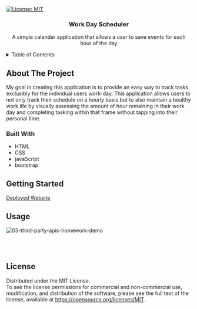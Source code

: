 [![License: MIT](https://img.shields.io/badge/License-MIT-yellow.svg)](https://opensource.org/licenses/MIT)

<a name="readme-top"></a>
<h3 align="center">Work Day Scheduler</h3>
<p align="center">
 A simple calendar application that allows a user to save events for each hour of the day
</p>
<!-- Table of content -->
<details>
  <summary>Table of Contents</summary>
  <ol>
    <li>
      <a href="#about-the-project">About The Project</a>
      <ul>
        <li><a href="#built-with">Built With</a></li>
      </ul>
    </li>
    <li>
      <a href="#getting-started">Getting Started</a>
    </li>
    <li><a href="#usage">Usage</a></li>
    <li><a href="#license">License</a></li>
  </ol>
</details>

<!-- ABOUT THE PROJECT -->
## About The Project

My goal in creating this application is to provide an easy way to track tasks exclusibly for the individual users work-day. This application allows users to not only track their schedule on a hourly basis but to also maintain a healthy work life by visually assessing the amount of hour remaining in their work day and completing tasking within that frame without tapping into their personal time.  

### Built With
* HTML
* CSS
* javaScript
* bootstrap

<!-- GETTING STARTED -->
## Getting Started
<!--Add deployed site link -->
[Deployed Website](https://rajkdh.github.io/work.day.scheduler/)

<!-- USAGE EXAMPLES -->
## Usage
 ![05-third-party-apis-homework-demo](https://github.com/rajkdh/work.day.scheduler/assets/112664790/e84ebcaf-dace-4018-8943-a783ad6d4cdc)

<br>
<br>

<!-- LICENSE -->
## License

Distributed under the MIT License. </br>
To see the license permissions for commercial and non-commercial use, modification, and distribution of the software, please see the full text of the license, available at https://opensource.org/licenses/MIT.

